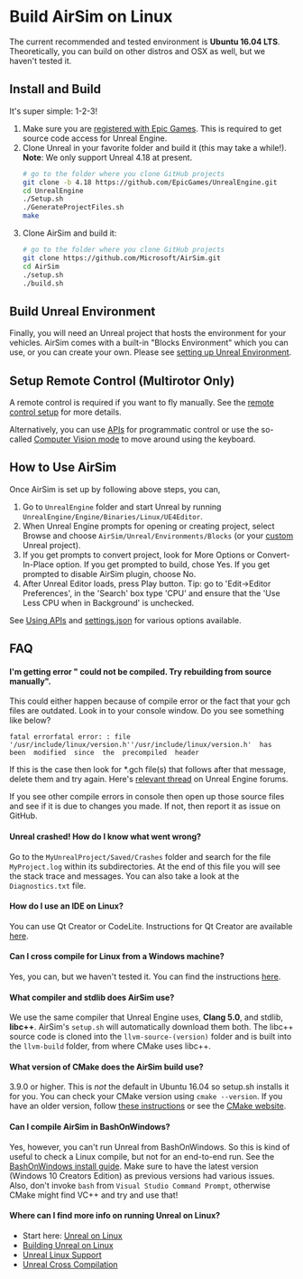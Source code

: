 # Build AirSim on Linux

The current recommended and tested environment is **Ubuntu 16.04 LTS**. Theoretically, you can build on other distros and OSX as well, but we haven't tested it.

## Install and Build

It's super simple: 1-2-3!

1. Make sure you are [registered with Epic Games](https://docs.unrealengine.com/latest/INT/Platforms/Linux/BeginnerLinuxDeveloper/SettingUpAnUnrealWorkflow/1/index.html). This is required to get source code access for Unreal Engine.
2. Clone Unreal in your favorite folder and build it (this may take a while!). **Note**: We only support Unreal 4.18 at present.
   ```bash
   # go to the folder where you clone GitHub projects
   git clone -b 4.18 https://github.com/EpicGames/UnrealEngine.git
   cd UnrealEngine
   ./Setup.sh
   ./GenerateProjectFiles.sh
   make
   ```
3. Clone AirSim and build it:
   ```bash
   # go to the folder where you clone GitHub projects
   git clone https://github.com/Microsoft/AirSim.git
   cd AirSim
   ./setup.sh
   ./build.sh
   ```


## Build Unreal Environment

Finally, you will need an Unreal project that hosts the environment for your vehicles. AirSim comes with a built-in "Blocks Environment" which you can use, or you can create your own. Please see [setting up Unreal Environment](unreal_proj.md).

## Setup Remote Control (Multirotor Only)

A remote control is required if you want to fly manually. See the [remote control setup](remote_control.md) for more details.

Alternatively, you can use [APIs](apis.md) for programmatic control or use the so-called [Computer Vision mode](image_apis.md) to move around using the keyboard.

## How to Use AirSim

Once AirSim is set up by following above steps, you can,

1. Go to `UnrealEngine` folder and start Unreal by running `UnrealEngine/Engine/Binaries/Linux/UE4Editor`.
2. When Unreal Engine prompts for opening or creating project, select Browse and choose `AirSim/Unreal/Environments/Blocks` (or your [custom](unreal_custenv.md) Unreal project).
3. If you get prompts to convert project, look for More Options or Convert-In-Place option. If you get prompted to build, chose Yes. If you get prompted to disable AirSim plugin, choose No.
4. After Unreal Editor loads, press Play button. Tip: go to 'Edit->Editor Preferences', in the 'Search' box type 'CPU' and ensure that the 'Use Less CPU when in Background' is unchecked.

See [Using APIs](apis.md) and [settings.json](settings.md) for various options available.

## FAQ

#### I'm getting error "<MyProject> could not be compiled. Try rebuilding from source manually".

This could either happen because of compile error or the fact that your gch files are outdated. Look in to your console window. Do you see something like below?
```
fatal errorfatal error: : file  '/usr/include/linux/version.h''/usr/include/linux/version.h'  has  been  modified  since  the  precompiled  header
```

If this is the case then look for *.gch file(s) that follows after that message, delete them and try again. Here's [relevant thread](https://answers.unrealengine.com/questions/412349/linux-ue4-build-precompiled-header-fatal-error.html) on Unreal Engine forums.

If you see other compile errors in console then open up those source files and see if it is due to changes you made. If not, then report it as issue on GitHub.

#### Unreal crashed! How do I know what went wrong?

Go to the `MyUnrealProject/Saved/Crashes` folder and search for the file `MyProject.log` within its subdirectories. At the end of this file you will see the stack trace and messages. You can also take a look at the `Diagnostics.txt` file.

#### How do I use an IDE on Linux?

You can use Qt Creator or CodeLite. Instructions for Qt Creator are available [here](https://docs.unrealengine.com/latest/INT/Platforms/Linux/BeginnerLinuxDeveloper/SettingUpAnIDE/index.html).

#### Can I cross compile for Linux from a Windows machine?

Yes, you can, but we haven't tested it. You can find the instructions [here](https://docs.unrealengine.com/latest/INT/Platforms/Linux/GettingStarted/index.html).

#### What compiler and stdlib does AirSim use?

We use the same compiler that Unreal Engine uses, **Clang 5.0**, and stdlib, **libc++**. AirSim's `setup.sh` will automatically download them both. The libc++ source code is cloned into the `llvm-source-(version)` folder and is built into the `llvm-build` folder, from where CMake uses libc++.

#### What version of CMake does the AirSim build use?

3.9.0 or higher. This is *not* the default in Ubuntu 16.04 so setup.sh installs it for you. You can check your CMake version using `cmake --version`. If you have an older version, follow [these instructions](cmake_linux.md) or see the [CMake website](https://cmake.org/install/).

#### Can I compile AirSim in BashOnWindows?

Yes, however, you can't run Unreal from BashOnWindows. So this is kind of useful to check a Linux compile, but not for an end-to-end run. See the [BashOnWindows install guide](https://msdn.microsoft.com/en-us/commandline/wsl/install_guide). Make sure to have the latest version (Windows 10 Creators Edition) as previous versions had various issues. Also, don't invoke `bash` from `Visual Studio Command Prompt`, otherwise CMake might find VC++ and try and use that!

#### Where can I find more info on running Unreal on Linux?

* Start here: [Unreal on Linux](https://docs.unrealengine.com/latest/INT/Platforms/Linux/index.html)
* [Building Unreal on Linux](https://wiki.unrealengine.com/Building_On_Linux#Clang)
* [Unreal Linux Support](https://wiki.unrealengine.com/Linux_Support)
* [Unreal Cross Compilation](https://wiki.unrealengine.com/Compiling_For_Linux)
